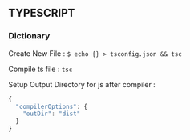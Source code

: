 ## TYPESCRIPT

### Dictionary

Create New File :
`$ echo {} > tsconfig.json && tsc`

Compile ts file :
`tsc`

Setup Output Directory for js after compiler :
```javascript
{
  "compilerOptions": {
    "outDir": "dist"
  }
}
```